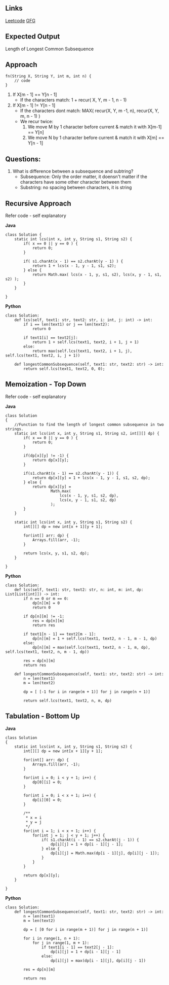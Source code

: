 ## Links
[Leetcode](https://leetcode.com/problems/longest-common-subsequence/description/)
[GFG](https://practice.geeksforgeeks.org/problems/longest-common-subsequence-1587115620/1)

## Expected Output
Length of Longest Common Subsequence

## Approach
```
fn(String X, String Y, int m, int n) {
    // code
}
```
1. If X[m - 1] == Y[n - 1]
   - If the characters match:    1 + recur( X, Y, m - 1, n - 1)
2. If X[m - 1] != Y[n - 1]
   - If the characters dont match: MAX( recur(X, Y, m -1, n), recur(X, Y, m, n - 1) )
   - We recur twice:
     1. We move M by 1 character before current & match it with X[m-1] == Y[n]
     2. We move N by 1 character before current & match it with X[m] == Y[n - 1]  

## Questions:
1. What is difference between a subsequence and subtring?
   - Subsequence: Only the order matter, it doensn't matter if the characters have some other character between them
   - Substring: no spacing between characters, it is string

## Recursive Approach
Refer code - self explanatory

**Java**
```
class Solution {
    static int lcs(int x, int y, String s1, String s2) {
        if( x == 0 || y == 0 ) {
            return 0;
        }
        
        if( s1.charAt(x - 1) == s2.charAt(y - 1) ) {
            return 1 + lcs(x - 1, y - 1, s1, s2);
        } else {
            return Math.max( lcs(x - 1, y, s1, s2), lcs(x, y - 1, s1, s2) );
        }
    }
    
}
```

**Python**
```
class Solution:
    def lcs(self, text1: str, text2: str, i: int, j: int) -> int:
        if i == len(text1) or j == len(text2):
            return 0
        
        if text1[i] == text2[j]:
            return 1 + self.lcs(text1, text2, i + 1, j + 1)
        else:
            return max(self.lcs(text1, text2, i + 1, j), self.lcs(text1, text2, i, j + 1))

    def longestCommonSubsequence(self, text1: str, text2: str) -> int:
        return self.lcs(text1, text2, 0, 0);
```
## Memoization - Top Down
Refer code - self explanatory

**Java**
```
class Solution
{
    //Function to find the length of longest common subsequence in two strings.
    static int lcs(int x, int y, String s1, String s2, int[][] dp) {
        if( x == 0 || y == 0 ) {
            return 0;
        }
        
        if(dp[x][y] != -1) {
            return dp[x][y];
        }
        
        if(s1.charAt(x - 1) == s2.charAt(y - 1)) {
            return dp[x][y] = 1 + lcs(x - 1, y - 1, s1, s2, dp);
        } else {
            return dp[x][y] = 
                    Math.max(
                        lcs(x - 1, y, s1, s2, dp), 
                        lcs(x, y - 1, s1, s2, dp)
                    );
        }
    }
    
    static int lcs(int x, int y, String s1, String s2) {
        int[][] dp = new int[x + 1][y + 1];
        
        for(int[] arr: dp) {
            Arrays.fill(arr, -1);
        }
        
        return lcs(x, y, s1, s2, dp);
    }
    
}
```

**Python**
```
class Solution:
    def lcs(self, text1: str, text2: str, n: int, m: int, dp: List[List[int]]) -> int:
        if n == 0 or m == 0:
            dp[n][m] = 0
            return 0
        
        if dp[n][m] != -1:
            res = dp[n][m]
            return res
        
        if text1[n - 1] == text2[m - 1]:
            dp[n][m] = 1 + self.lcs(text1, text2, n - 1, m - 1, dp)
        else:
            dp[n][m] = max(self.lcs(text1, text2, n - 1, m, dp), self.lcs(text1, text2, n, m - 1, dp))
        
        res = dp[n][m]
        return res

    def longestCommonSubsequence(self, text1: str, text2: str) -> int:
        n = len(text1)
        m = len(text2)
        
        dp = [ [-1 for i in range(m + 1)] for j in range(n + 1)]
        
        return self.lcs(text1, text2, n, m, dp)
```


## Tabulation - Bottom Up

**Java**
```
class Solution
{
    static int lcs(int x, int y, String s1, String s2) {
        int[][] dp = new int[x + 1][y + 1];
        
        for(int[] arr: dp) {
            Arrays.fill(arr, -1);
        }
        
        for(int i = 0; i < y + 1; i++) {
            dp[0][i] = 0;
        }
        
        for(int i = 0; i < x + 1; i++) {
            dp[i][0] = 0;
        }
        
        /**
         * x = i
         * y = j
         */
        for(int i = 1; i < x + 1; i++) {
            for(int j = 1; j < y + 1; j++) {
                if( s1.charAt(i - 1) == s2.charAt(j - 1)) {
                    dp[i][j] = 1 + dp[i - 1][j - 1];
                } else {
                    dp[i][j] = Math.max(dp[i - 1][j], dp[i][j - 1]);
                }
            }
        }
        
        return dp[x][y];
    }
    
}
```

**Python**
```
class Solution:
    def longestCommonSubsequence(self, text1: str, text2: str) -> int:
        n = len(text1)
        m = len(text2)
        
        dp = [ [0 for i in range(m + 1)] for j in range(n + 1)]
        
        for i in range(1, n + 1):
            for j in range(1, m + 1):
                if text1[i - 1] == text2[j - 1]:
                    dp[i][j] = 1 + dp[i - 1][j - 1]
                else:
                    dp[i][j] = max(dp[i - 1][j], dp[i][j - 1])
        
        res = dp[n][m]

        return res
```